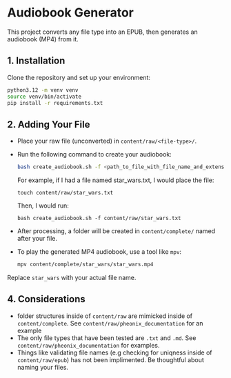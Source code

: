 # Audiobook Generator

This project converts any file type into an EPUB, then generates an audiobook (MP4) from it.

## 1. Installation

Clone the repository and set up your environment:

```bash
python3.12 -m venv venv
source venv/bin/activate
pip install -r requirements.txt
```

## 2. Adding Your File

- Place your raw file (unconverted) in `content/raw/<file-type>/`.
- Run the following command to create your audiobook:

  ```bash
  bash create_audiobook.sh -f <path_to_file_with_file_name_and_extension_from_working_dir>
  ```
  For example, if I had a file named star_wars.txt, I would place the file:

  ```
  touch content/raw/star_wars.txt
  ```
  Then, I would run:

  ```
  bash create_audiobook.sh -f content/raw/star_wars.txt
  ```

- After processing, a folder will be created in `content/complete/` named after your file.
- To play the generated MP4 audiobook, use a tool like `mpv`:

  ```bash
  mpv content/complete/star_wars/star_wars.mp4
  ```

Replace `star_wars` with your actual file name.

## 4. Considerations
- folder structures inside of `content/raw` are mimicked inside of `content/complete`. See `content/raw/pheonix_documentation` for an example
- The only file types that have been tested are `.txt` and `.md`. See `content/raw/pheonix_documentation` for examples. 
- Things like validating file names (e.g checking for uniqness inside of `content/raw/epub`) has not been implimented. Be thoughtful about naming your files.
